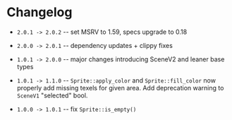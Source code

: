 
# Changelog

* `2.0.1 -> 2.0.2` -- set MSRV to 1.59, specs upgrade to 0.18
* `2.0.0 -> 2.0.1` -- dependency updates + clippy fixes
* `1.0.1 -> 2.0.0` -- major changes introducing SceneV2 and leaner base types

* `1.0.1 -> 1.1.0` -- `Sprite::apply_color` and `Sprite::fill_color` now properly add missing texels for given area. Add deprecation warning to `SceneV1` "selected" bool.
* `1.0.0 -> 1.0.1` -- fix `Sprite::is_empty()`
